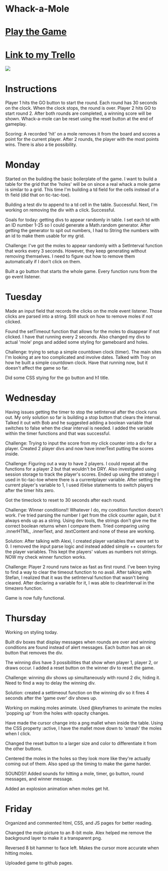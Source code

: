 # Whack-a-Mole

# [Play the Game](https://shockeyt.github.io/Whack-a-Mole/)

# [Link to my Trello](https://trello.com/b/MW79Dnpm/project-1)

![](wireframe.jpg)

# Instructions

Player 1 hits the GO button to start the round.  Each round has 30 seconds on the clock.  When the clock stops, the round is over.  Player 2 hits GO to start round 2.  After both rounds are completed, a winning score will be shown.
Whack-a-mole can be reset using the reset button at the end of gameplay.

Scoring:
A recorded 'hit' on a mole removes it from the board and scores a point for the current player.  After 2 rounds, the player with the most points wins.  There is also a tie possibility.



# Monday

Started on the building the basic boilerplate of the game.  I want to build a table for the grid that the 'holes' will be on since a real whack a mole game is similar to a grid.  This time I'm building a td field for the cells instead of a th field (did that on tic-tac-toe).

Building a test div to append to a td cell in the table.  Successful.  Next, I'm working on removing the div with a click.  Successful.

Goals for today: getting divs to appear randomly in table.  I set each td with an ID number 1-25 so I could generate a Math.random generator.  After getting the generator to spit out numbers, I had to String the numbers with an id to make them usable for my grid.  

Challenge: I've got the moles to appear randomly with a SetInterval function that works every 3 seconds.  However, they keep generating without removing themselves.  I need to figure out how to remove them automatically if I don't click on them.

Built a go button that starts the whole game.  Every function runs from the go event listener.

# Tuesday

Made an input field that records the clicks on the mole event listener.  Those clicks are parsed into a string.  Still stuck on how to remove moles if not clicked.

Found the setTimeout function that allows for the moles to disappear if not clicked.  I have that running every 2 seconds.  Also changed my divs to actual 'mole' pngs and added some styling for gameboard and holes.  

Challenge: trying to setup a simple countdown clock (timer).  The main sites I'm looking at are too complicated and involve dates.  Talked with Troy on how he built a simple countdown clock.  Have that running now, but it doesn't affect the game so far.

Did some CSS stying for the go button and h1 title.

# Wednesday

Having issues getting the timer to stop the setInterval after the clock runs out.  My only solution so far is building a stop button that clears the interval.  Talked it out with Bob and he suggested adding a boolean variable that switches to false when the clear interval is needed.  I added the variable within the timer functions and that was successful.  

Challenge: Trying to input the score from my click counter into a div for a player.  Created 2 player divs and now have innerText putting the scores inside.

Challenge: Figuring out a way to have 2 players.  I could repeat all the functions for a player 2 but that wouldn't be DRY.  Also investigated using session storage to track the player's scores.  Ended up using the strategy I used in tic-tac-toe where there is a currentplayer variable.  After setting the current player's variable to 1, I used if/else statements to switch players after the timer hits zero.

Got the timeclock to reset to 30 seconds after each round.

Challenge:  Winner conditions!!  Whatever I do, my condition function doesn't work.  I've tried parsing the number I get from the click counter again, but it always ends up as a string.  Using dev tools, the strings don't give me the correct boolean returns when I compare them.  Tried comparing using .innerHTML, .innerText, and .textContent and none of these are working.  

Solution:  After talking with Alexi, I created player variables that were set to 0.  I removed the input parse logic and instead added simple ++ counters for the player variables.  This kept the players' values as numbers not strings.  NOW my check winner function works.

Challenge: Player 2 round runs twice as fast as first round.  I've been trying to find a way to clear the timeout function to no avail.  After talking with Stefan, I realized that it was the setInterval function that wasn't being cleared.  After declaring a variable for it, I was able to clearInterval in the timezero function.

Game is now fully functional.

# Thursday

Working on styling today.

Built div boxes that display messages when rounds are over and winning conditions are found instead of alert messages.  Each button has an ok button that removes the div.

The winning divs have 3 possibilities that show when player 1, player 2, or draws occur.  I added a reset button on the winner div to reset the game.

Challenge: winning div shows up simultaneously with round 2 div, hiding it.  Need to find a way to delay the winning div.

Solution: created a settimeout function on the winning div so it fires 4 seconds after the 'game over' div shows up.

Working on making moles animate.  Used @keyframes to animate the moles 'popping up' from the holes with opacity changes.  

Have made the cursor change into a png mallet when inside the table.  Using the CSS property :active, I have the mallet move down to 'smash' the moles when I click.

Changed the reset button to a larger size and color to differentiate it from the other buttons.

Centered the moles in the holes so they look more like they're actually coming out of them.  Also sped up the timing to make the game harder.

SOUNDS!!  Added sounds for hitting a mole, timer, go button, round messages, and winner message.

Added an explosion animation when moles get hit.

# Friday

Organized and commented html, CSS, and JS pages for better reading.

Changed the mole picture to an 8-bit mole.  Alex helped me remove the background layer to make it a transparent png.

Reversed 8 bit hammer to face left.  Makes the cursor more accurate when hitting moles.

Uploaded game to github pages.


